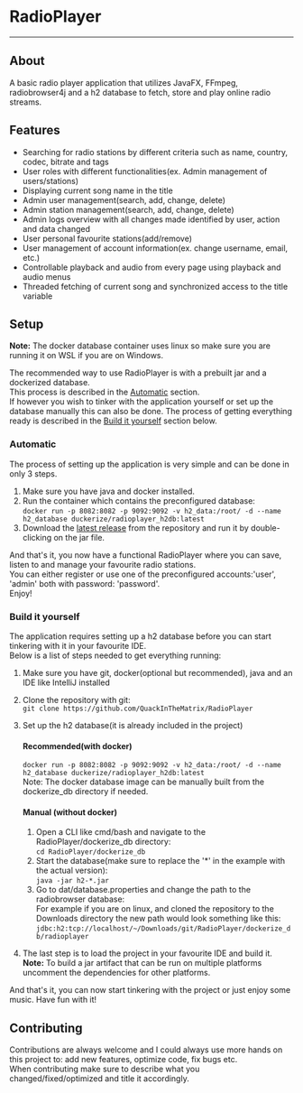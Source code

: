 # RadioPlayer
<hr/>

## About
A basic radio player application that utilizes JavaFX, FFmpeg, radiobrowser4j and a h2 database to fetch, store and
play online radio streams.

## Features
* Searching for radio stations by different criteria such as name, country, codec, bitrate and tags
* User roles with different functionalities(ex. Admin management of users/stations)
* Displaying current song name in the title
* Admin user management(search, add, change, delete)
* Admin station management(search, add, change, delete)
* Admin logs overview with all changes made identified by user, action and data changed
* User personal favourite stations(add/remove)
* User management of account information(ex. change username, email, etc.)
* Controllable playback and audio from every page using playback and audio menus
* Threaded fetching of current song and synchronized access to the title variable

## Setup
**Note:** The docker database container uses linux so make sure you are running it on WSL if you are on Windows.

The recommended way to use RadioPlayer is with a prebuilt jar and a dockerized database.<br/>
This process is described in the [Automatic](#automatic) section.<br/>
If however you wish to tinker with the application yourself or set up the database manually this can also be done.
The process of getting everything ready is described in the [Build it yourself](#build-it-yourself) section below.

### Automatic
The process of setting up the application is very simple and can be done in only 3 steps.<br/>
1. Make sure you have java and docker installed.
2. Run the container which contains the preconfigured database:<br>
    `docker run -p 8082:8082 -p 9092:9092 -v h2_data:/root/ -d --name h2_database duckerize/radioplayer_h2db:latest`
3. Download the <a href="https://github.com/QuackInTheMatrix/RadioPlayer/releases">latest  release</a> from the repository and run it by double-clicking on the jar file.

And that's it, you now have a functional RadioPlayer where you can save, listen to and manage your favourite radio stations.<br/>
You can either register or use one of the preconfigured accounts:'user', 'admin' both with password: 'password'.<br/>
Enjoy!<br>

### Build it yourself
The application requires setting up a h2 database before you can start tinkering with it in your favourite IDE.<br/>
Below is a list of steps needed to get everything running:

1. Make sure you have git, docker(optional but recommended), java and an IDE like IntelliJ installed
2. Clone the repository with git:<br>
   `git clone https://github.com/QuackInTheMatrix/RadioPlayer`
3. Set up the h2 database(it is already included in the project)<br/>
   #### Recommended(with docker)
   `docker run -p 8082:8082 -p 9092:9092 -v h2_data:/root/ -d --name h2_database duckerize/radioplayer_h2db:latest`<br/>
    Note: The docker database image can be manually built from the dockerize_db directory if needed.
    
    #### Manual (without docker)
    1. Open a CLI like cmd/bash and navigate to the RadioPlayer/dockerize_db directory:<br/>
        `cd RadioPlayer/dockerize_db`
    2. Start the database(make sure to replace the '*' in the example with the actual version):<br/>
        `java -jar h2-*.jar`
    3. Go to dat/database.properties and change the path to the radiobrowser database:<br/>
       For example if you are on linux, and cloned the repository to the Downloads directory the new path would look 
       something like this: <br/>
       `jdbc:h2:tcp://localhost/~/Downloads/git/RadioPlayer/dockerize_db/radioplayer`
4. The last step is to load the project in your favourite IDE and build it.<br/>
    **Note:** To build a jar artifact that can be run on multiple platforms uncomment the dependencies for other platforms.

And that's it, you can now start tinkering with the project or just enjoy some music. Have fun with it!

## Contributing
Contributions are always welcome and I could always use more hands on this project to: add new features, optimize code, 
fix bugs etc.<br/>
When contributing make sure to describe what you changed/fixed/optimized and title it accordingly.